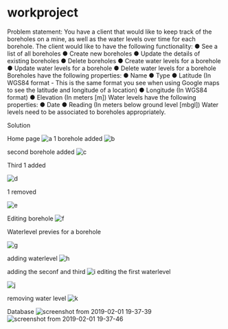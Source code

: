 # workproject

Problem statement:
You have a client that would like to keep track of the boreholes on a mine, as well as the water
levels over time for each borehole.
The client would like to have the following functionality:
● See a list of all boreholes
● Create new boreholes
● Update the details of existing boreholes
● Delete boreholes
● Create water levels for a borehole
● Update water levels for a borehole
● Delete water levels for a borehole
Boreholes have the following properties:
● Name
● Type
● Latitude (In WGS84 format - This is the same format you see when using Google maps
to see the latitude and longitude of a location)
● Longitude (In WGS84 format)
● Elevation (In meters [m])
Water levels have the following properties:
● Date
● Reading (In meters below ground level [mbgl])
Water levels need to be associated to boreholes appropriately.


Solution


Home page
![a](https://user-images.githubusercontent.com/40677077/52139457-e6a41000-2658-11e9-9568-8aa821aa1082.png)
1 borehole added
![b](https://user-images.githubusercontent.com/40677077/52139522-0a675600-2659-11e9-883c-8fa0ed694721.png)

second borehole added
![c](https://user-images.githubusercontent.com/40677077/52139592-37b40400-2659-11e9-9b1f-9a567441b95b.png)

Third 1 added

![d](https://user-images.githubusercontent.com/40677077/52139631-5adeb380-2659-11e9-932c-892f7cd1041a.png)

1 removed

![e](https://user-images.githubusercontent.com/40677077/52139668-734ece00-2659-11e9-8301-f22089c35329.png)

Editing borehole
![f](https://user-images.githubusercontent.com/40677077/52139703-8bbee880-2659-11e9-9f7b-07f075dede12.png)

Waterlevel previes for a borehole

![g](https://user-images.githubusercontent.com/40677077/52139748-a2fdd600-2659-11e9-95da-96eead55bf14.png)

adding waterlevel
![h](https://user-images.githubusercontent.com/40677077/52139792-c294fe80-2659-11e9-8232-6353a1173ffb.png)


adding the seconf and third
![i](https://user-images.githubusercontent.com/40677077/52139829-dc364600-2659-11e9-8226-25e74433fd74.png)
editing the first waterlevel

![j](https://user-images.githubusercontent.com/40677077/52139897-fd973200-2659-11e9-847c-a4f3e454cb1b.png)

removing water level
![k](https://user-images.githubusercontent.com/40677077/52139935-1b649700-265a-11e9-952e-245280adb786.png)

Database
![screenshot from 2019-02-01 19-37-39](https://user-images.githubusercontent.com/40677077/52139958-2dded080-265a-11e9-9fa3-12c3e3c9662e.png)
![screenshot from 2019-02-01 19-37-46](https://user-images.githubusercontent.com/40677077/52139966-30412a80-265a-11e9-908e-35999f519134.png)










